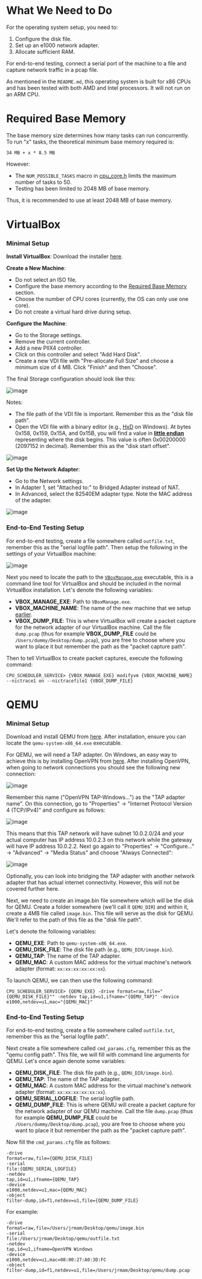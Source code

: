 # What We Need to Do

For the operating system setup, you need to:

1. Configure the disk file.
2. Set up an e1000 network adapter.
3. Allocate sufficient RAM.

For end-to-end testing, connect a serial port of the machine to a file and capture network traffic in a pcap file.

As mentioned in the `README.md`, this operating system is built for x86 CPUs and has been tested with both AMD and Intel processors. It will not run on an ARM CPU.

# Required Base Memory

The base memory size determines how many tasks can run concurrently. To run "x" tasks, the theoretical minimum base memory required is:

```
34 MB + x * 8.5 MB
```

However:

- The `NUM_POSSIBLE_TASKS` macro in [cpu_core.h](cpu_core-header.md) limits the maximum number of tasks to 50.
- Testing has been limited to 2048 MB of base memory.

Thus, it is recommended to use at least 2048 MB of base memory.

# VirtualBox

### Minimal Setup

**Install VirtualBox**: 
Download the installer [here](https://www.virtualbox.org/wiki/Downloads).

**Create a New Machine**:

- Do not select an ISO file.
- Configure the base memory according to the [Required Base Memory](#required-base-memory) section.
- Choose the number of CPU cores (currently, the OS can only use one core).
- Do not create a virtual hard drive during setup.

**Configure the Machine**:

- Go to the Storage settings.
- Remove the current controller.
- Add a new PIIX4 controller.
- Click on this controller and select "Add Hard Disk".
- Create a new VDI file with "Pre-allocate Full Size" and choose a minimum size of 4 MB. Click "Finish" and then "Choose".

The final Storage configuration should look like this:

![image](images/vbox_storage_setup.png)

Notes:

- The file path of the VDI file is important. Remember this as the "disk file path".
- Open the VDI file with a binary editor (e.g., [HxD](https://mh-nexus.de/en/hxd/) on Windows). At bytes 0x158, 0x159, 0x15A, and 0x15B, you will find a value in [**little endian**](https://en.wikipedia.org/wiki/Endianness) representing where the disk begins. This value is often 0x00200000 (2097152 in decimal). Remember this as the "disk start offset". 

![image](images/vbox_disk_start_offset.png)

**Set Up the Network Adapter**:

- Go to the Network settings.
- In Adapter 1, set "Attached to:" to Bridged Adapter instead of NAT.
- In Advanced, select the 82540EM adapter type. Note the MAC address of the adapter.

![image](images/vbox_network_setup.png)

### End-to-End Testing Setup

For end-to-end testing, create a file somewhere called `outfile.txt`, remember this as the "serial logfile path". Then setup the following in the settings of your VirtualBox machine:

![image](images/vbox-serial-logfile-settings.png)

Next you need to locate the path to the [`VBoxManage.exe`](https://www.virtualbox.org/manual/ch08.html) executable, this is a command line tool for VirtualBox and should be included in the normal VirtualBox installation. Let's denote the following variables:

- **VBOX_MANAGE_EXE**: Path to `VBoxManage.exe`.
- **VBOX_MACHINE_NAME**: The name of the new machine that we setup [earlier](#virtualbox).
- **VBOX_DUMP_FILE**: This is where VirtualBox will create a packet capture for the network adapter of our VirtualBox machine. Call the file `dump.pcap` (thus for example **VBOX_DUMP_FILE** could be `/Users/dummy/Desktop/dump.pcap`), you are free to choose where you want to place it but remember the path as the "packet capture path".

Then to tell VirtualBox to create packet captures, execute the following command:

```
CPU_SCHEDULER_SERVICE> {VBOX_MANAGE_EXE} modifyvm {VBOX_MACHINE_NAME} --nictrace1 on --nictracefile1 {VBOX_DUMP_FILE}
```

# QEMU

### Minimal Setup

Download and install QEMU from [here](https://www.qemu.org/download/). After installation, ensure you can locate the `qemu-system-x86_64.exe` executable.

For QEMU, we will need a TAP adapter. On Windows, an easy way to achieve this is by installing OpenVPN from [here](https://openvpn.net/community-downloads/). After installing OpenVPN, when going to network connections you should see the following new connection:

![image](images/tap-adapter.png)

Remember this name ("OpenVPN TAP-Windows...") as the "TAP adapter name". On this connection, go to "Properties" -> "Internet Protocol Version 4 (TCP/IPv4)" and configure as follows:

![image](images/tap-adapter-ipv4-settings.png)

This means that this TAP network will have subnet 10.0.2.0/24 and your actual computer has IP address 10.0.2.3 on this network while the gateway will have IP address 10.0.2.2. Next go again to "Properties" -> "Configure..." -> "Advanced" -> "Media Status" and choose "Always Connected":

![image](images/tap-adapter-media-status.png)

Optionally, you can look into bridging the TAP adapter with another network adapter that has actual internet connectivity. However, this will not be covered further here.

Next, we need to create an image.bin file somewhere which will be the disk for QEMU. Create a folder somewhere (we'll call it `QEMU_DIR`) and within it, create a 4MB file called `image.bin`. This file will serve as the disk for QEMU. We'll refer to the path of this file as the "disk file path".

Let's denote the following variables:

- **QEMU_EXE**: Path to `qemu-system-x86_64.exe`.
- **QEMU_DISK_FILE**: The disk file path (e.g., `QEMU_DIR/image.bin`).
- **QEMU_TAP**: The name of the TAP adapter.
- **QEMU_MAC**: A custom MAC address for the virtual machine's network adapter (format: `xx:xx:xx:xx:xx:xx`).

To launch QEMU, we can then use the following command:

```
CPU_SCHEDULER_SERVICE> {QEMU_EXE} -drive format=raw,file="{QEMU_DISK_FILE}"" -netdev tap,id=u1,ifname="{QEMU_TAP}" -device e1000,netdev=u1,mac="{QEMU_MAC}"
```

### End-to-End Testing Setup

For end-to-end testing, create a file somewhere called `outfile.txt`, remember this as the "serial logfile path".

Next create a file somewhere called `cmd_params.cfg`, remember this as the "qemu config path". This file, we will fill with command line arguments for QEMU. Let's once again denote some variables:

- **QEMU_DISK_FILE**: The disk file path (e.g., `QEMU_DIR/image.bin`).
- **QEMU_TAP**: The name of the TAP adapter.
- **QEMU_MAC**: A custom MAC address for the virtual machine's network adapter (format: `xx:xx:xx:xx:xx:xx`).
- **QEMU_SERIAL_LOGFILE**: The serial logfile path.
- **QEMU_DUMP_FILE**: This is where QEMU will create a packet capture for the network adapter of our QEMU machine. Call the file `dump.pcap` (thus for example **QEMU_DUMP_FILE** could be `/Users/dummy/Desktop/dump.pcap`), you are free to choose where you want to place it but remember the path as the "packet capture path".

Now fill the `cmd_params.cfg` file as follows:

```
-drive
format=raw,file={QEMU_DISK_FILE}
-serial
file:{QEMU_SERIAL_LOGFILE}
-netdev
tap,id=u1,ifname={QEMU_TAP}
-device
e1000,netdev=u1,mac={QEMU_MAC}
-object
filter-dump,id=f1,netdev=u1,file={QEMU_DUMP_FILE}
```

For example:

```
-drive
format=raw,file=/Users/jrmam/Desktop/qemu/image.bin
-serial
file:/Users/jrmam/Desktop/qemu/outfile.txt
-netdev
tap,id=u1,ifname=OpenVPN Windows
-device
e1000,netdev=u1,mac=08:00:27:A0:3D:FC
-object
filter-dump,id=f1,netdev=u1,file=/Users/jrmam/Desktop/qemu/dump.pcap
```
